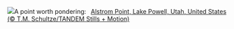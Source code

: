 ![](https://www.bing.com/th?id=OHR.AlstromPoint_EN-GB5387097476_UHD.jpg&w=1000)A point worth pondering:&nbsp;&ensp;[Alstrom Point, Lake Powell, Utah, United States (© T.M. Schultze/TANDEM Stills + Motion)](https://www.bing.com/th?id=OHR.AlstromPoint_EN-GB5387097476_UHD.jpg)
<br><br/>
